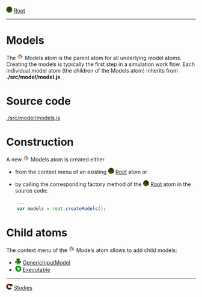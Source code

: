 ![](../../../icons/root.png) [Root](../root.md)

----

# Models

The ![](../../../icons/models.png) Models atom is the parent atom for all underlying model atoms. Creating the models is 
typically the first step in a simulation work flow. Each individual model atom (the children of the Models atom)
inherits from <b>./src/model/model.js</b>.

# Source code

[./src/model/models.js](../../../src/model/models.js)

# Construction

A new ![](../../../icons/models.png) Models atom is created either 


* from the context menu of an existing ![](../../../icons/root.png) [Root](../root.md) atom or 

* by calling the corresponding factory method of the ![](../../../icons/root.png) [Root](../root.md) atom in the source code:	

```javascript
    ...
    var models = root.createModels();	     
```

# Child atoms

The context menu of the ![](../../../icons/models.png) Models atom allows to add child models: 

* ![](../../../icons/genericInput.png) [GenericInputModel](./genericInputModel.md)
* ![](../../../icons/run.png) [Executable](./executable.md)


----
![Studies](../../../icons/studies.png) [Studies](../study/studies.md)
